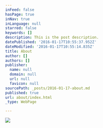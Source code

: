```yaml
---
inFeed: false
hasPage: true
inNav: true
inLanguage: null
starred: false
keywords: []
description: This is the post description.
datePublished: '2016-01-17T10:55:37.952Z'
dateModified: '2016-01-17T10:55:14.835Z'
title: About
author: []
authors: []
publisher:
  name: null
  domain: null
  url: null
  favicon: null
sourcePath: _posts/2016-01-17-about.md
published: true
url: about/index.html
_type: WebPage

---
```

![](https://the-grid-user-content.s3-us-west-2.amazonaws.com/e94e2af8-0d58-4c7e-9151-d7292dddaa00.bmp)